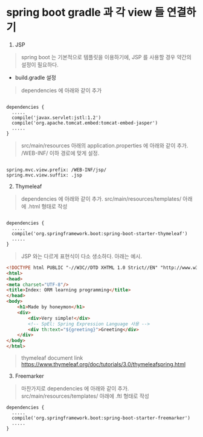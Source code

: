 # spring boot gradle 과 각 view 들 연결하기

1. JSP
  > spring boot 는 기본적으로 템플릿을 이용하기에, JSP 를 사용할 경우 약간의 설정이 필요하다.
  - build.gradle 설정
  > dependencies 에 아래와 같이 추가
  
<pre><code>
dependencies {
  .....
  compile('javax.servlet:jstl:1.2')
  compile('org.apache.tomcat.embed:tomcat-embed-jasper')
  .....
}
</code></pre>
  > src/main/resources 아래의 application.properties 에 아래와 같이 추가. /WEB-INF/ 이하 경로에 맞게 설정.
<pre><code>
spring.mvc.view.prefix: /WEB-INF/jsp/
spring.mvc.view.suffix: .jsp
</code></pre>
2. Thymeleaf
> dependencies 에 아래와 같이 추가. src/main/resources/templates/  아래에 .html 형태로 작성
<pre><code>
dependencies {
  .....
  compile('org.springframework.boot:spring-boot-starter-thymeleaf')
  .....
}
</code></pre>

  > JSP 와는 다르게 표현식이 다소 생소하다. 아래는 예시.
```html
<!DOCTYPE html PUBLIC "-//W3C//DTD XHTML 1.0 Strict//EN" "http://www.w3.org/TR/xhtml1/DTD/xhtml1-strict.dtd">
<html>
<head>
<meta charset="UTF-8"/>
<title>Index: ORM learning programming</title>
</head>
<body>
	<h1>Made by honeymon</h1>
	<div>
		<div>Very simple!</div>
		<!-- SpEl: Spring Expression Language 사용 -->
		<div th:text="${greeting}">Greeting</div>
	</div>
</body>
</html>
```
> thymeleaf document link
https://www.thymeleaf.org/doc/tutorials/3.0/thymeleafspring.html
3. Freemarker
> 마찬가지로 dependencies 에 아래와 같이 추가. src/main/resources/templates/  아래에 .ftl 형태로 작성
````
dependencies {
  .....
  compile('org.springframework.boot:spring-boot-starter-freemarker')
  .....
}
````
